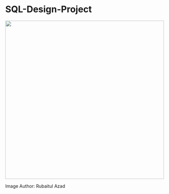# SQL-Design-Project
<img src="asset/rubaitul-azad-MySQL.jpg" height=500 width=500>
<p>Image Author: Rubaitul Azad</p>
